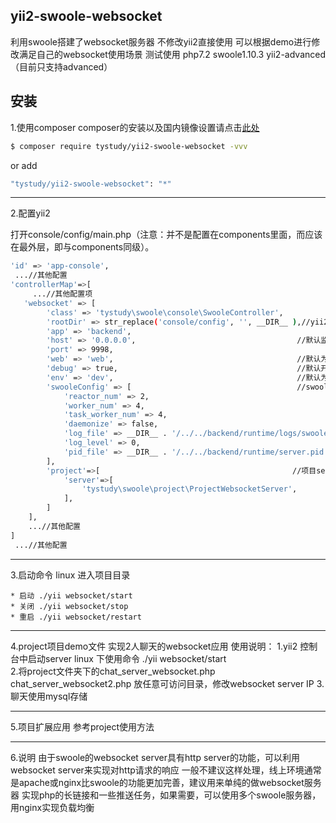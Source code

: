 yii2-swoole-websocket
---------------
利用swoole搭建了websocket服务器  不修改yii2直接使用  可以根据demo进行修改满足自己的websocket使用场景
测试使用 php7.2 swoole1.10.3 yii2-advanced（目前只支持advanced）

安装
---------------
1.使用composer
composer的安装以及国内镜像设置请点击[此处](http://www.phpcomposer.com/)

```bash
$ composer require tystudy/yii2-swoole-websocket -vvv
```
or add

```bash
"tystudy/yii2-swoole-websocket": "*"
```

-------------
2.配置yii2

打开console/config/main.php（注意：并不是配置在components里面，而应该在最外层，即与components同级）。

```bash
'id' => 'app-console',
 ...//其他配置
'controllerMap'=>[
     ...//其他配置项
   'websocket' => [
		'class' => 'tystudy\swoole\console\SwooleController',
		'rootDir' => str_replace('console/config', '', __DIR__ ),//yii2项目根路径
		'app' => 'backend',
		'host' => '0.0.0.0',                                    //默认监听所有机器  可以填写127.0.0.1只监听本机 详见swoole文档
		'port' => 9998,
		'web' => 'web',                                         //默认为web rootDir app web目的是拼接yii2的根目录
		'debug' => true,                                        //默认开启debug，上线应置为false
		'env' => 'dev',                                         //默认为dev，上线应置为prod 
		'swooleConfig' => [                                     //swoole 相关配置 详见swoole文档
			'reactor_num' => 2,                                
			'worker_num' => 4,
			'task_worker_num' => 4,
			'daemonize' => false,
			'log_file' => __DIR__ . '/../../backend/runtime/logs/swoole.log',
			'log_level' => 0,
			'pid_file' => __DIR__ . '/../../backend/runtime/server.pid',
		],
		'project'=>[                                           //项目server路径 根据实际情况填写
			'server'=>[
				'tystudy\swoole\project\ProjectWebsocketServer',
			],
		]  
	],
    ...//其他配置
]
 ...//其他配置
```

-------------
3.启动命令
linux 进入项目目录

    * 启动 ./yii websocket/start
    * 关闭 ./yii websocket/stop
    * 重启 ./yii websocket/restart    

-------------
4.project项目demo文件 实现2人聊天的websocket应用
	使用说明：
		1.yii2 控制台中启动server  linux 下使用命令 ./yii websocket/start  
		2.将project文件夹下的chat_server_websocket.php chat_server_websocket2.php 放任意可访问目录，修改websocket server IP
		3.聊天使用mysql存储 

-------------
5.项目扩展应用
	参考project使用方法		
		
-------------
6.说明
  由于swoole的websocket server具有http server的功能，可以利用websocket server来实现对http请求的响应 
   一般不建议这样处理，线上环境通常是apache或nginx比swoole的功能更加完善，建议用来单纯的做websocket服务器
  实现php的长链接和一些推送任务，如果需要，可以使用多个swoole服务器，用nginx实现负载均衡
   